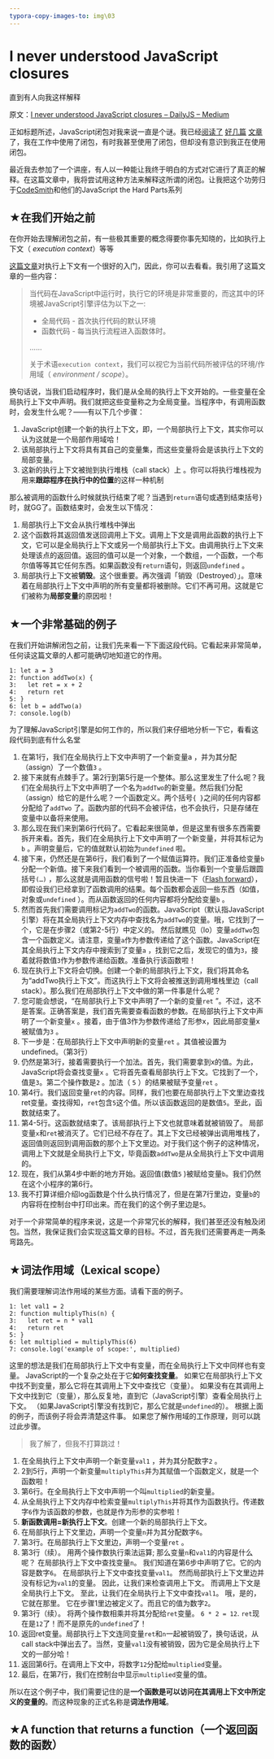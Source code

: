 ```yaml
---
typora-copy-images-to: img\03
---
```


# I never understood JavaScript closures

直到有人向我这样解释

原文：[I never understood JavaScript closures – DailyJS – Medium](https://medium.com/dailyjs/i-never-understood-javascript-closures-9663703368e8)

正如标题所述，JavaScript闭包对我来说一直是个谜。我已经[阅读了](https://medium.freecodecamp.org/lets-learn-javascript-closures-66feb44f6a44) [好几篇](https://medium.freecodecamp.org/whats-a-javascript-closure-in-plain-english-please-6a1fc1d2ff1c) [文章](https://en.wikipedia.org/wiki/Closure_%28computer_programming%29) 了，我在工作中使用了闭包，有时我甚至使用了闭包，但却没有意识到我正在使用闭包。

最近我去参加了一个讲座，有人以一种能让我终于明白的方式对它进行了真正的解释。在这篇文章中，我将尝试用这种方法来解释这所谓的闭包。让我把这个功劳归于[CodeSmith](https://www.codesmith.io/)和他们的JavaScript the Hard Parts系列

## ★在我们开始之前

在你开始去理解闭包之前，有一些极其重要的概念得要你事先知晓的，比如执行上下文（ *execution context*）等等

[这篇文章](http://davidshariff.com/blog/what-is-the-execution-context-in-javascript/)对执行上下文有一个很好的入门，因此，你可以去看看。我引用了这篇文章的一些内容：

> 当代码在JavaScript中运行时，执行它的环境是非常重要的，而这其中的环境被JavaScript引擎评估为以下之一:
>
> - 全局代码 - 首次执行代码的默认环境
> - 函数代码 - 每当执行流程进入函数体时。
>
> ……
>
> 关于术语`execution context`，我们可以视它为当前代码所被评估的环境/作用域（ *environment / scope*）。

换句话说，当我们启动程序时，我们是从全局的执行上下文开始的。一些变量在全局执行上下文中声明。我们就把这些变量称之为全局变量。当程序中，有调用函数时，会发生什么呢？——有以下几个步骤：

1. JavaScript创建一个新的执行上下文，即，一个局部执行上下文，其实你可以认为这就是一个局部作用域哈！
2. 该局部执行上下文将具有其自己的变量集，而这些变量将会是该执行上下文的局部变量。
3. 这新的执行上下文被抛到执行堆栈（call stack）上 。你可以将执行堆栈视为用来**跟踪程序在执行中的位置**的这样一种机制

那么被调用的函数什么时候就执行结束了呢？当遇到`return`语句或遇到结束括号`}` 时，就GG了。函数结束时，会发生以下情况：

1. 局部执行上下文会从执行堆栈中弹出
2. 这个函数将其返回值发送回调用上下文。调用上下文是调用此函数的执行上下文，它可以是全局执行上下文或另一个局部执行上下文。由调用执行上下文来处理该点的返回值。返回的值可以是一个对象，一个数组，一个函数，一个布尔值等等其它任何东西。如果函数没有`return`语句，则返回`undefined` 。
3. 局部执行上下文被**销毁**。这个很重要。再次强调「销毁（Destroyed）」。意味着在局部执行上下文中声明的所有变量都将被删除。它们不再可用。这就是它们被称为**局部变量**的原因啦！

## ★一个非常基础的例子

在我们开始讲解闭包之前，让我们先来看一下下面这段代码。它看起来非常简单，任何读这篇文章的人都可能确切地知道它的作用。

```
1: let a = 3
2: function addTwo(x) {
3:   let ret = x + 2
4:   return ret
5: }
6: let b = addTwo(a)
7: console.log(b)
```

为了理解JavaScript引擎是如何工作的，所以我们来仔细地分析一下它，看看这段代码到底有什么名堂

1. 在第1行，我们在全局执行上下文中声明了一个新变量a ，并为其分配（assign）了一个数值`3` 。
2. 接下来就有点棘手了。第2行到第5行是一个整体。那么这里发生了什么呢？我们在全局执行上下文中声明了一个名为`addTwo`的新变量。然后我们分配（assign）给它的是什么呢？一个函数定义。两个括号`{ }`之间的任何内容都分配给了`addTwo` 了。函数内部的代码不会被评估，也不会执行，只是存储在变量中以备将来使用。
3. 那么现在我们来到第6行代码了。它看起来很简单，但是这里有很多东西需要拆开来看。首先，我们在全局执行上下文中声明了一个新变量，并将其标记为`b` 。声明变量后，它的值就默认初始为`undefined` 啦。
4. 接下来，仍然还是在第6行，我们看到了一个赋值运算符。我们正准备给变量`b`分配一个新值。接下来我们看到一个被调用的函数。当你看到一个变量后跟圆括号`(…)` ，那么这就是调用函数的信号啦！暂且快进一下（[Flash forward](https://zh.wikipedia.org/wiki/%E6%9C%AA%E6%9D%A5%E9%97%AA%E5%BD%B1)），即假设我们已经拿到了函数调用的结果。每个函数都会返回一些东西（如值，对象或`undefined` ）。而从函数返回的任何内容都将分配给变量`b` 。
5. 然而首先我们需要调用标记为`addTwo`的函数。JavaScript（默认指JavaScript引擎）将在其全局执行上下文内存中查找名为`addTwo`的变量。哦，它找到了一个，它是在步骤2（或第2-5行）中定义的。 然后就瞧见（lo）变量`addTwo`包含一个函数定义。请注意，变量`a`作为参数传递给了这个函数。JavaScript在其全局执行上下文内存中搜索到了变量`a` ，找到它之后，发现它的值为`3`，接着就将数值`3`作为参数传递给函数。准备执行该函数啦！
6. 现在执行上下文将会切换。创建一个新的局部执行上下文，我们将其命名为“addTwo执行上下文”。而这执行上下文将会被推送到调用堆栈里边（call stack）。那么我们在局部执行上下文中做的第一件事是什么呢？
7. 您可能会想说，“在局部执行上下文中声明了一个新的变量`ret` ”。不过，这不是答案。正确答案是，我们首先需要查看函数的参数。在局部执行上下文中声明了一个新变量`x` 。接着，由于值3作为参数传递给了形参x，因此局部变量x被赋值为`3` 。
8. 下一步是：在局部执行上下文中声明新的变量`ret` 。其值被设置为undefined。（第3行）
9. 仍然是第3行，接着需要执行一个加法。首先，我们需要拿到x的值。为此，JavaScript将会查找变量`x` 。它将首先查看局部执行上下文。它找到了一个，值是`3`。第二个操作数是`2` 。加法（ `5` ）的结果被赋予变量`ret` 。
10. 第4行。我们返回变量`ret`的内容。同样，我们也要在局部执行上下文里边查找ret变量。查找得知，`ret`包含`5`这个值。所以该函数返回的是数值`5`。至此，函数就结束了。
11. 第4-5行。这函数就结束了。该局部执行上下文也就意味着就被销毁了。 局部变量`x`和`ret`被消灭了。它们已经不存在了。其上下文已经被弹出调用堆栈了，返回值则返回到调用函数的那个上下文里边。对于我们这个例子的这种情况，调用上下文就是全局执行上下文，毕竟函数`addTwo`是从全局执行上下文中调用的。
12. 现在，我们从第4步中断的地方开始。返回值(数值`5` )被赋给变量`b`。我们仍然在这个小程序的第6行。
13. 我不打算详细介绍log函数是个什么执行情况了，但是在第7行里边，变量`b`的内容将在控制台中打印出来。而在我们的这个例子里边是`5`。

对于一个非常简单的程序来说，这是一个非常冗长的解释，我们甚至还没有触及闭包。当然，我保证我们会实现这篇文章的目标。不过，首先我们还需要再走一两条弯路先。

## ★词法作用域（Lexical scope）

 我们需要理解词法作用域的某些方面。请看下面的例子。

```
1: let val1 = 2
2: function multiplyThis(n) {
3:   let ret = n * val1
4:   return ret
5: }
6: let multiplied = multiplyThis(6)
7: console.log('example of scope:', multiplied)
```

这里的想法是我们在局部执行上下文中有变量，而在全局执行上下文中同样也有变量。 JavaScript的一个复杂之处在于它**如何查找变量**。 如果它在局部执行上下文中找不到变量，那么它将在其调用上下文中查找它（变量）。 如果没有在其调用上下文中找到它（变量），那么反复地，直到它（JavaScript引擎）查看全局执行上下文。 （如果JavaScript引擎没有找到它，那么它就是`undefined`的）。 根据上面的例子，而该例子将会弄清楚这件事。 如果您了解作用域的工作原理，则可以跳过此步骤。  

> 我了解了，但我不打算跳过！

1. 在全局执行上下文中声明一个新变量`val1` ，并为其分配数字`2` 。
2. 2到5行，声明一个新变量`multiplyThis`并为其赋值一个函数定义，就是一个函数啦！
3. 第6行。在全局执行上下文中声明一个叫`multiplied`的新变量。
4. 从全局执行上下文内存中检索变量`multiplyThis`并将其作为函数执行。传递数字`6`作为该函数的参数，也就是作为形参的实参啦！
5. **新函数调用=新执行上下文**。创建一个新的局部执行上下文。
6. 在局部执行上下文里边，声明一个变量`n`并为其分配数字`6`。
7. 第3行。在局部执行上下文里边，声明一个变量`ret` 。
8. 第3行（续）。 用两个操作数执行乘法运算; 那么变量`n`和`val1`的内容是什么呢？ 在局部执行上下文中查找变量`n`。 我们知道在第6步中声明了它。它的内容是数字`6`。 在局部执行上下文中查找变量`val1`。 然而局部执行上下文里边并没有标记为`val1`的变量。 因此，让我们来检查调用上下文。 而调用上下文是全局执行上下文。 至此，让我们在全局执行上下文中查找`val1`。 哦，是的，它就在那里。 它在步骤1里边被定义了。而且它的值为数字`2`。
9.  第3行（续）。 将两个操作数相乘并将其分配给`ret`变量。 `6 * 2 = 12`. `ret`现在是`12`了！而不是原先的`undefined`了！
10. 返回ret变量。局部执行上下文连同变量`ret`和`n`一起被销毁了，换句话说，从call stack中弹出去了。当然，变量`val1`没有被销毁，因为它是全局执行上下文的一部分哈！
11. 返回第6行。在调用上下文中，将数字`12`分配给`multiplied`变量。
12. 最后，在第7行，我们在控制台中显示`multiplied`变量的值。

所以在这个例子中，我们需要记住的是**一个函数是可以访问在其调用上下文中所定义的变量的**。而这种现象的正式名称是**词法作用域**。

## ★A function that returns a function（一个返回函数的函数）







